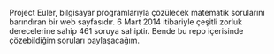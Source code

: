 Project Euler, bilgisayar programlarıyla çözülecek matematik sorularını barındıran bir web sayfasıdır. 6 Mart 2014 itibariyle çeşitli zorluk derecelerine sahip 461 soruya sahiptir. Bende bu repo içerisinde çözebildiğim soruları paylaşacağım.